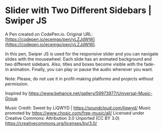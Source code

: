 # Slider with Two Different Sidebars | Swiper JS

A Pen created on CodePen.io. Original URL: [https://codepen.io/ecemgo/pen/yLZJdWW](https://codepen.io/ecemgo/pen/yLZJdWW).

In this pen, Swiper JS is used for the responsive slider and you can navigate slides with the mousewheel. Each slide has an animated background and two different sidebars. Also, titles and boxes become visible with the fade-in animation. Finally, you can play or pause the audio whenever you want.

Note: Please, do not use it in profit-making platforms and projects without permission.

Inspired by  https://www.behance.net/gallery/59973977/Universal-Music-Group

Music Credit:
Sweet by LiQWYD | https://soundcloud.com/liqwyd/
Music promoted by https://www.chosic.com/free-music/all/
Licensed under Creative Commons: Attribution 3.0 Unported (CC BY 3.0)
 https://creativecommons.org/licenses/by/3.0/